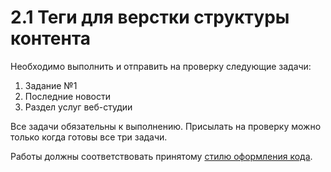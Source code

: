 # 2.1 Теги для верстки структуры контента

Необходимо выполнить и отправить на проверку следующие задачи:

1. Задание №1
2. Последние новости
3. Раздел услуг веб-студии

Все задачи обязательны к выполнению. Присылать на проверку можно только когда готовы все три задачи.

Работы должны соответствовать принятому [стилю оформления кода](https://github.com/netology-code/codestyle/tree/master/css).
